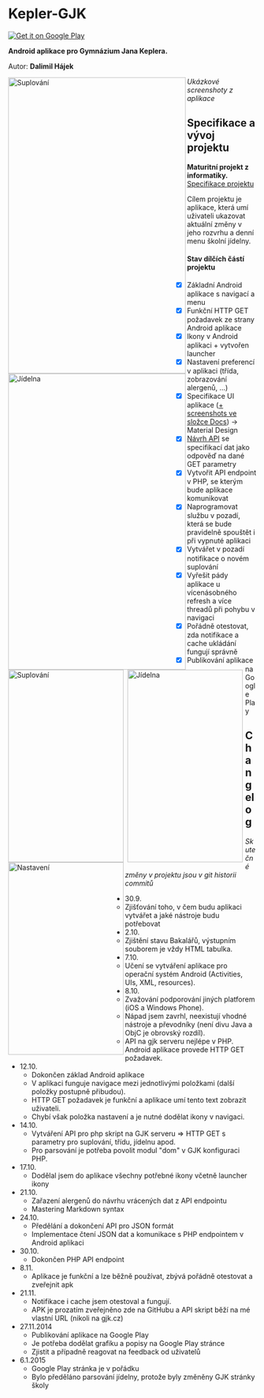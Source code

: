 Kepler-GJK
==========

<a href="https://play.google.com/store/apps/details?id=gjk.kepler">
  <img alt="Get it on Google Play"
       src="https://developer.android.com/images/brand/cs_generic_rgb_wo_60.png" />
</a>

**Android aplikace pro Gymnázium Jana Keplera.**

Autor: **Dalimil Hájek**

<img src="https://github.com/Dalimil/Kepler-GJK/blob/master/Docs/Screenshots/screenshot_suplovani_framed.png" align="left" height="600" width="360" alt="Suplování"/>

<img src="https://github.com/Dalimil/Kepler-GJK/blob/master/Docs/Screenshots/screenshot_jidelna_framed.png" align="left" height="600" width="360" alt="Jídelna"/>


<img src="https://github.com/Dalimil/Kepler-GJK/blob/master/Docs/Screenshots/screenshot_suplovani.png" align="left" height="390" width="234" alt="Suplování"/>

<img src="https://github.com/Dalimil/Kepler-GJK/blob/master/Docs/Screenshots/screenshot_jidelna.png" align="left" hspace="5" height="390" width="234" alt="Jídelna"/>

<img src="https://github.com/Dalimil/Kepler-GJK/blob/master/Docs/Screenshots/screenshot_settings.png" align="left" height="390" width="234" alt="Nastavení"/>

*Ukázkové screenshoty z aplikace*

## Specifikace a vývoj projektu
**Maturitní projekt z informatiky.** [Specifikace projektu](https://docs.google.com/document/d/1zhgz2ZLsTh7DuwjyZ96LdD6Nas5F6uHO7drYmZspkiM/edit?usp=sharing)

Cílem projektu je aplikace, která umí uživateli ukazovat aktuální změny v jeho rozvrhu a denní menu školní jídelny.

#### Stav dílčích částí projektu

- [x] Základní Android aplikace s navigací a menu
- [x] Funkční HTTP GET požadavek ze strany Android aplikace
- [x] Ikony v Android aplikaci + vytvořen launcher
- [x] Nastavení preferencí v aplikaci (třída, zobrazování alergenů, ...)
- [x] Specifikace UI aplikace ([+ screenshots ve složce Docs](https://github.com/Dalimil/Kepler-GJK/tree/master/Docs/Screenshots)) -> Material Design 
- [x] [Návrh API](https://github.com/Dalimil/Kepler-GJK/blob/master/GJK_API/Specifikace_API) se specifikací dat jako odpověď na dané GET parametry 
- [x] Vytvořit API endpoint v PHP, se kterým bude aplikace komunikovat
- [x] Naprogramovat službu v pozadí, která se bude pravidelně spouštět i při vypnuté aplikaci
- [x] Vytvářet v pozadí notifikace o novém suplování
- [x] Vyřešit pády aplikace u vícenásobného refresh a více threadů při pohybu v navigaci
- [x] Pořádně otestovat, zda notifikace a cache ukládání fungují správně
- [x] Publikování aplikace na Google Play

## Changelog
*Skutečné změny v projektu jsou v git historii commitů*

* 30.9. 
	* Zjišťování toho, v čem budu aplikaci vytvářet a jaké nástroje budu potřebovat
* 2.10.
	* Zjištění stavu Bakalářů, výstupním souborem je vždy HTML tabulka.
* 7.10.
	* Učení se vytváření aplikace pro operační systém Android (Activities, UIs, XML, resources).
* 8.10.
	* Zvažování podporování jiných platforem (iOS a Windows Phone).
	* Nápad jsem zavrhl, neexistují vhodné nástroje a převodníky (není divu Java a ObjC je obrovský rozdíl).
	* API na gjk serveru nejlépe v PHP. Android aplikace provede HTTP GET požadavek.
* 12.10.
	* Dokončen základ Android aplikace
	* V aplikaci funguje navigace mezi jednotlivými položkami (další položky postupně přibudou).
	* HTTP GET požadavek je funkční a aplikace umí tento text zobrazit uživateli.
	* Chybí však položka nastavení a je nutné dodělat ikony v navigaci.
* 14.10.
	* Vytváření API pro php skript na GJK serveru => HTTP GET s parametry pro suplování, třídu, jídelnu apod.
	* Pro parsování je potřeba povolit modul "dom" v GJK konfiguraci PHP.
* 17.10.
	* Dodělal jsem do aplikace všechny potřebné ikony včetně launcher ikony
* 21.10.
	* Zařazení alergenů do návrhu vrácených dat z API endpointu
	* Mastering Markdown syntax
* 24.10.
	* Předělání a dokončení API pro JSON formát
	* Implementace čtení JSON dat a komunikace s PHP endpointem v Android aplikaci
* 30.10.
	* Dokončen PHP API endpoint
* 8.11.
	* Aplikace je funkční a lze běžně používat, zbývá pořádně otestovat a zveřejnit apk
* 21.11.
	* Notifikace i cache jsem otestoval a fungují. 
	* APK je prozatím zveřejněno zde na GitHubu a API skript běží na mé vlastní URL (nikoli na gjk.cz)
* 27.11.2014
	* Publikování aplikace na Google Play
	* Je potřeba dodělat grafiku a popisy na Google Play stránce
	* Zjistit a případně reagovat na feedback od uživatelů
* 6.1.2015
	* Google Play stránka je v pořádku
	* Bylo předěláno parsování jídelny, protože byly změněny GJK stránky školy

